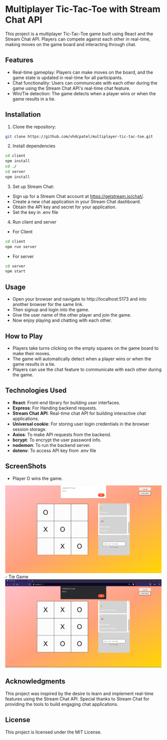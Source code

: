 # Multiplayer Tic-Tac-Toe with Stream Chat API

This project is a multiplayer Tic-Tac-Toe game built using React and the Stream Chat API. Players can compete against each other in real-time, making moves on the game board and interacting through chat.

## Features

- Real-time gameplay: Players can make moves on the board, and the game state is updated in real-time for all participants.
- Chat functionality: Users can communicate with each other during the game using the Stream Chat API's real-time chat feature.
- Win/Tie detection: The game detects when a player wins or when the game results in a tie.

## Installation

1. Clone the repository:

```bash
git clone https://github.com/vhdcpatel/multiplayer-tic-tac-toe.git
```

2. Install dependencies

```bash
cd client 
npm install
cd ./ 
cd server 
npm install 
```
3. Set up Stream Chat:

- Sign up for a Stream Chat account at https://getstream.io/chat/.
- Create a new chat application in your Stream Chat dashboard.
- Obtain the API key and secret for your application.
- Set the key in .env file

4. Run client and server
- For Client
```bash
cd client 
npm run server
```
- For server
```bash
cd server 
npm start
```

## Usage

- Open your browser and navigate to http://localhost:5173 and into another browser for the same link.
- Then signup and login into the game.
- Give the user name of the other player and join the game.
- Now enjoy playing and chatting with each other. 

## How to Play
- Players take turns clicking on the empty squares on the game board to make their moves.
- The game will automatically detect when a player wins or when the game results in a tie.
- Players can use the chat feature to communicate with each other during the game.

## Technologies Used
- **React**: Front-end library for building user interfaces.
- **Express**: For Handing backend requests.
- **Stream Chat API**: Real-time chat API for building interactive chat applications.
- **Universal cookie**: For storing user login credentials in the browser session storage.
- **Axios**: To make API requests from the backend. 
- **bcrypt**: To encrypt the user password info.
- **nodemon**: To run the backend server. 
- **dotenv**: To access API key from .env file

## ScreenShots 
- Player O wins the game.
<img src="screenshots/img1.png" alt="Screenshot" width="500" />
- Tie Game 
<img src="screenshots/img2.png" alt="Screenshot" width="500" />



## Acknowledgments
This project was inspired by the desire to learn and implement real-time features using the Stream Chat API. 
Special thanks to Stream Chat for providing the tools to build engaging chat applications.

## License
This project is licensed under the MIT License.

